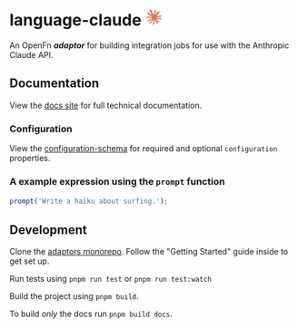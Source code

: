 # language-claude <img src='./assets/square.png' width="30" height="30"/>

An OpenFn **_adaptor_** for building integration jobs for use with the Anthropic
Claude API.

## Documentation

View the [docs site](https://docs.openfn.org/adaptors/packages/claude-docs) for
full technical documentation.

### Configuration

View the
[configuration-schema](https://docs.openfn.org/adaptors/packages/claude-configuration-schema/)
for required and optional `configuration` properties.

### A example expression using the `prompt` function

```js
prompt('Write a haiku about surfing.');
```

## Development

Clone the [adaptors monorepo](https://github.com/OpenFn/adaptors). Follow the
"Getting Started" guide inside to get set up.

Run tests using `pnpm run test` or `pnpm run test:watch`

Build the project using `pnpm build`.

To build _only_ the docs run `pnpm build docs`.